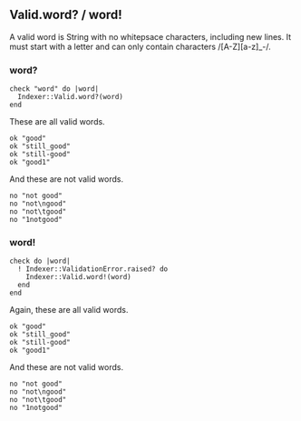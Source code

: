 ## Valid.word? / word!

A valid word is String with no whitepsace characters, including
new lines. It must start with a letter and can only contain
characters /[A-Z][a-z]_-/.

### word?

    check "word" do |word|
      Indexer::Valid.word?(word)
    end

These are all valid words.

    ok "good"
    ok "still_good"
    ok "still-good"
    ok "good1"

And these are not valid words.

    no "not good"
    no "not\ngood"
    no "not\tgood"
    no "1notgood"

### word!

    check do |word|
      ! Indexer::ValidationError.raised? do
        Indexer::Valid.word!(word)
      end
    end

Again, these are all valid words.

    ok "good"
    ok "still_good"
    ok "still-good"
    ok "good1"

And these are not valid words.

    no "not good"
    no "not\ngood"
    no "not\tgood"
    no "1notgood"

